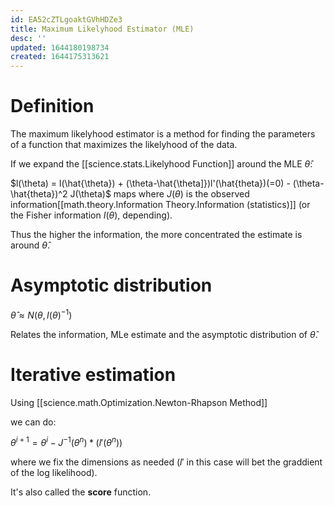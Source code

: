 ```yaml
---
id: EA52cZTLgoaktGVhHDZe3
title: Maximum Likelyhood Estimator (MLE)
desc: ''
updated: 1644180198734
created: 1644175313621
---
```


# Definition

The maximum likelyhood estimator is a method for finding the parameters of a function that maximizes the likelyhood of the data.


If we expand the [[science.stats.Likelyhood Function]] around the MLE $\hat{\theta}$:

$l(\theta) = l(\hat{\theta}) + (\theta-\hat{\theta]})l'(\hat{theta})(=0) - (\theta-\hat{theta})^2 J(\theta)$ maps
where $J(\theta)$ is the observed information[[math.theory.Information Theory.Information (statistics)]] (or the Fisher information $I(\theta)$, depending).

Thus the higher the information, the more concentrated the estimate is around $\hat{\theta}$.

# Asymptotic distribution

$\hat{\theta} \approx  N(\theta,I(\theta)^{-1})$

Relates the information, MLe estimate and the asymptotic distribution of $\hat{\theta}$.


# Iterative estimation

Using [[science.math.Optimization.Newton-Rhapson Method]]

we can do:

$\theta^{i+1} = \theta^{i}-J^{-1}(\theta^{n})*(l'(\theta^{n}))$

where we fix the dimensions as needed ($l'$ in this case will bet the graddient of the log likelihood). 

It's also called the __score__ function.






 
